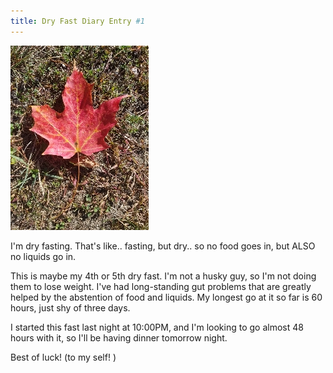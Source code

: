 ```yaml
---
title: Dry Fast Diary Entry #1
---
```


![Dis is a leef](/images/post-content/fall-leaf.jpg)

I'm dry fasting. That's like.. fasting, but dry.. so no food goes in, but ALSO no liquids go in. 

This is maybe my 4th or 5th dry fast. I'm not a husky guy, so I'm not doing them to lose weight. I've had long-standing gut problems that are greatly helped by the abstention of food and liquids. My longest go at it so far is 60 hours, just shy of three days. 

I started this fast last night at 10:00PM, and I'm looking to go almost 48 hours with it, so I'll be having dinner tomorrow night. 

Best of luck! (to my self! )